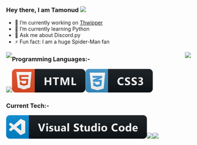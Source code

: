 ### Hey there, I am Tamonud <img src="https://raw.githubusercontent.com/MartinHeinz/MartinHeinz/master/wave.gif" width="30px">

- 🔭 I’m currently working on <a href="https://github.com/spidey711/Thwipper-bot">Thwipper</a>
- 🌱 I’m currently learning Python
- 💬 Ask me about Discord.py
- ⚡ Fun fact: I am a huge Spider-Man fan<br>

<p align="left">
<img align="left" src="https://github-readme-stats.vercel.app/api?username=spidey711&theme=midnight-purple&show_icons=true&count_private=true"></img>
</p>
<p align="right">
<img align="right" src="https://github-readme-stats.vercel.app/api/top-langs/?username=spidey711&layout=compact&theme=midnight-purple"></img> 
</p>


### Programming Languages:-
<img src="https://raw.githubusercontent.com/fenix-hub/ColoredBadges/master/svg/dev/languages/python.svg"></img><img src="https://raw.githubusercontent.com/MikeCodesDotNET/ColoredBadges/master/svg/dev/languages/html.svg"></img><img src="https://raw.githubusercontent.com/MikeCodesDotNET/ColoredBadges/master/svg/dev/languages/css3.svg"></img> 

### Current Tech:-
<img src="https://raw.githubusercontent.com/MikeCodesDotNET/ColoredBadges/master/svg/dev/tools/visualstudio_code.svg"></img><img src="https://raw.githubusercontent.com/klaasnicolaas/ColoredBadges/new-badges/svg/dev/services/github.svg"></img><img src="https://raw.githubusercontent.com/klaasnicolaas/ColoredBadges/new-badges/svg/devices/pc.svg"></img> 

